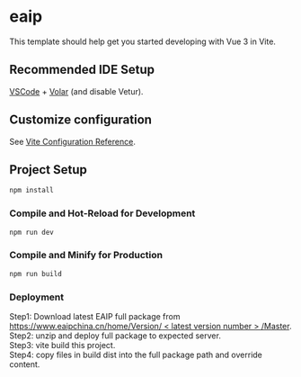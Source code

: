 # eaip

This template should help get you started developing with Vue 3 in Vite.

## Recommended IDE Setup

[VSCode](https://code.visualstudio.com/) + [Volar](https://marketplace.visualstudio.com/items?itemName=Vue.volar) (and disable Vetur).

## Customize configuration

See [Vite Configuration Reference](https://vite.dev/config/).

## Project Setup

```sh
npm install
```

### Compile and Hot-Reload for Development

```sh
npm run dev
```

### Compile and Minify for Production

```sh
npm run build
```

### Deployment

Step1: Download latest EAIP full package from [https://www.eaipchina.cn/home/Version/ < latest version number > /Master](https://www.eaipchina.cn/home/Default).   
Step2: unzip and deploy full package to expected server.   
Step3: vite build this project.    
Step4: copy files in build dist into the full package path and override content.    
